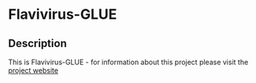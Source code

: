 # Flavivirus-GLUE

## Description

This is Flavivirus-GLUE - for information about this project please visit the
[project website](https://giffordlabcvr.github.io/Flavivirus-GLUE/) 